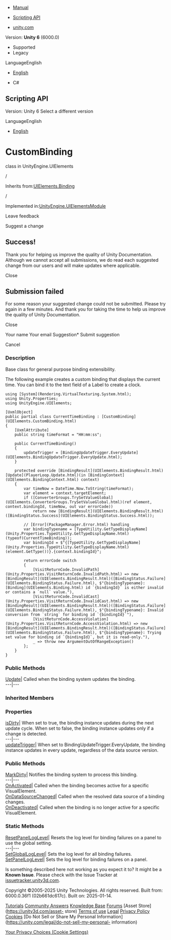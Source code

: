[ ]()

  * [Manual](../Manual/index.html)
  * [Scripting API](../ScriptReference/index.html)

  * [unity.com](https://unity.com/)

Version: **Unity 6** (6000.0)

  * Supported
  * Legacy

LanguageEnglish

  * [English]()

  * C#

[ ](https://docs.unity3d.com)

## Scripting API

Version: Unity 6 Select a different version

LanguageEnglish

  * [English]()

# CustomBinding

class in UnityEngine.UIElements

/

Inherits from:[UIElements.Binding](UIElements.Binding.html)

/

Implemented
in:[UnityEngine.UIElementsModule](UnityEngine.UIElementsModule.html)

Leave feedback

Suggest a change

## Success!

Thank you for helping us improve the quality of Unity Documentation. Although
we cannot accept all submissions, we do read each suggested change from our
users and will make updates where applicable.

Close

## Submission failed

For some reason your suggested change could not be submitted. Please <a>try
again</a> in a few minutes. And thank you for taking the time to help us
improve the quality of Unity Documentation.

Close

Your name Your email Suggestion* Submit suggestion

Cancel

[ ]()

### Description

Base class for general purpose binding extensibility.

The following example creates a custom binding that displays the current time.
You can bind it to the text field of a Label to create a clock.

    
    
    using [System](Rendering.VirtualTexturing.System.html);
    using Unity.Properties;
    using UnityEngine.UIElements;  
      
    [UxmlObject]
    public partial class CurrentTimeBinding : [CustomBinding](UIElements.CustomBinding.html)
    {
        [UxmlAttribute]
        public string timeFormat = "HH:mm:ss";  
      
        public CurrentTimeBinding()
        {
            updateTrigger = [BindingUpdateTrigger.EveryUpdate](UIElements.BindingUpdateTrigger.EveryUpdate.html);
        }  
      
        protected override [BindingResult](UIElements.BindingResult.html) [Update](PlayerLoop.Update.html)(in [BindingContext](UIElements.BindingContext.html) context)
        {
            var timeNow = DateTime.Now.ToString(timeFormat);
            var element = context.targetElement;
            if ([ConverterGroups.TrySetValueGlobal](UIElements.ConverterGroups.TrySetValueGlobal.html)(ref element, context.bindingId, timeNow, out var errorCode))
                return new [BindingResult](UIElements.BindingResult.html)([BindingStatus.Success](UIElements.BindingStatus.Success.html));  
      
            // [Error](PackageManager.Error.html) handling
            var bindingTypename = [TypeUtility.GetTypeDisplayName](Unity.Properties.TypeUtility.GetTypeDisplayName.html)(typeof(CurrentTimeBinding));
            var bindingId = $"{[TypeUtility.GetTypeDisplayName](Unity.Properties.TypeUtility.GetTypeDisplayName.html)(element.GetType())}.{context.bindingId}";  
      
            return errorCode switch
            {
                [VisitReturnCode.InvalidPath](Unity.Properties.VisitReturnCode.InvalidPath.html) => new [BindingResult](UIElements.BindingResult.html)([BindingStatus.Failure](UIElements.BindingStatus.Failure.html), $"{bindingTypename}: [Binding](UIElements.Binding.html) id `{bindingId}` is either invalid or contains a `null` value."),
                [VisitReturnCode.InvalidCast](Unity.Properties.VisitReturnCode.InvalidCast.html) => new [BindingResult](UIElements.BindingResult.html)([BindingStatus.Failure](UIElements.BindingStatus.Failure.html), $"{bindingTypename}: Invalid conversion from `string` for binding id `{bindingId}`"),
                [VisitReturnCode.AccessViolation](Unity.Properties.VisitReturnCode.AccessViolation.html) => new [BindingResult](UIElements.BindingResult.html)([BindingStatus.Failure](UIElements.BindingStatus.Failure.html), $"{bindingTypename}: Trying set value for binding id `{bindingId}`, but it is read-only."),
                _ => throw new ArgumentOutOfRangeException()
            };
        }
    }
    

### Public Methods

[Update](UIElements.CustomBinding.Update.html)|  Called when the binding
system updates the binding.  
---|---  
  
### Inherited Members

### Properties

[isDirty](UIElements.Binding-isDirty.html)|  When set to true, the binding
instance updates during the next update cycle. When set to false, the binding
instance updates only if a change is detected.  
---|---  
[updateTrigger](UIElements.Binding-updateTrigger.html)|  When set to
BindingUpdateTrigger.EveryUpdate, the binding instance updates in every
update, regardless of the data source version.  
  
### Public Methods

[MarkDirty](UIElements.Binding.MarkDirty.html)|  Notifies the binding system
to process this binding.  
---|---  
[OnActivated](UIElements.Binding.OnActivated.html)|  Called when the binding
becomes active for a specific VisualElement.  
[OnDataSourceChanged](UIElements.Binding.OnDataSourceChanged.html)|  Called
when the resolved data source of a binding changes.  
[OnDeactivated](UIElements.Binding.OnDeactivated.html)|  Called when the
binding is no longer active for a specific VisualElement.  
  
### Static Methods

[ResetPanelLogLevel](UIElements.Binding.ResetPanelLogLevel.html)|  Resets the
log level for binding failures on a panel to use the global setting.  
---|---  
[SetGlobalLogLevel](UIElements.Binding.SetGlobalLogLevel.html)|  Sets the log
level for all binding failures.  
[SetPanelLogLevel](UIElements.Binding.SetPanelLogLevel.html)|  Sets the log
level for binding failures on a panel.  
  
Is something described here not working as you expect it to? It might be a
**Known Issue**. Please check with the Issue Tracker at
[issuetracker.unity3d.com](https://issuetracker.unity3d.com).

Copyright ©2005-2025 Unity Technologies. All rights reserved. Built from:
6000.0.36f1 (02b661dc617c). Built on: 2025-01-14.

[Tutorials](https://unity3d.com/learn) [Community
Answers](https://answers.unity3d.com) [Knowledge
Base](https://support.unity3d.com/hc/en-us)
[Forums](https://forum.unity3d.com) [Asset Store](https://unity3d.com/asset-
store) [Terms of use](https://docs.unity3d.com/Manual/TermsOfUse.html)
[Legal](https://unity.com/legal) [Privacy
Policy](https://unity.com/legal/privacy-policy)
[Cookies](https://unity.com/legal/cookie-policy) [Do Not Sell or Share My
Personal Information](https://unity.com/legal/do-not-sell-my-personal-
information)

[Your Privacy Choices (Cookie Settings)](javascript:void\(0\);)

